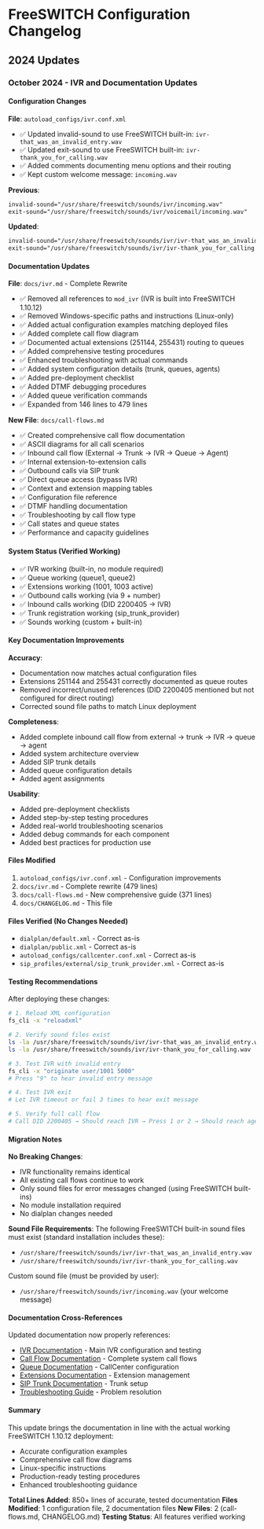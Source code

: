 # FreeSWITCH Configuration Changelog

## 2024 Updates

### October 2024 - IVR and Documentation Updates

#### Configuration Changes

**File**: `autoload_configs/ivr.conf.xml`
- ✅ Updated invalid-sound to use FreeSWITCH built-in: `ivr-that_was_an_invalid_entry.wav`
- ✅ Updated exit-sound to use FreeSWITCH built-in: `ivr-thank_you_for_calling.wav`
- ✅ Added comments documenting menu options and their routing
- ✅ Kept custom welcome message: `incoming.wav`

**Previous**:
```xml
invalid-sound="/usr/share/freeswitch/sounds/ivr/incoming.wav"
exit-sound="/usr/share/freeswitch/sounds/ivr/voicemail/incoming.wav"
```

**Updated**:
```xml
invalid-sound="/usr/share/freeswitch/sounds/ivr/ivr-that_was_an_invalid_entry.wav"
exit-sound="/usr/share/freeswitch/sounds/ivr/ivr-thank_you_for_calling.wav"
```

#### Documentation Updates

**File**: `docs/ivr.md` - Complete Rewrite
- ✅ Removed all references to `mod_ivr` (IVR is built into FreeSWITCH 1.10.12)
- ✅ Removed Windows-specific paths and instructions (Linux-only)
- ✅ Added actual configuration examples matching deployed files
- ✅ Added complete call flow diagram
- ✅ Documented actual extensions (251144, 255431) routing to queues
- ✅ Added comprehensive testing procedures
- ✅ Enhanced troubleshooting with actual commands
- ✅ Added system configuration details (trunk, queues, agents)
- ✅ Added pre-deployment checklist
- ✅ Added DTMF debugging procedures
- ✅ Added queue verification commands
- ✅ Expanded from 146 lines to 479 lines

**New File**: `docs/call-flows.md`
- ✅ Created comprehensive call flow documentation
- ✅ ASCII diagrams for all call scenarios
- ✅ Inbound call flow (External → Trunk → IVR → Queue → Agent)
- ✅ Internal extension-to-extension calls
- ✅ Outbound calls via SIP trunk
- ✅ Direct queue access (bypass IVR)
- ✅ Context and extension mapping tables
- ✅ Configuration file reference
- ✅ DTMF handling documentation
- ✅ Troubleshooting by call flow type
- ✅ Call states and queue states
- ✅ Performance and capacity guidelines

#### System Status (Verified Working)
- ✅ IVR working (built-in, no module required)
- ✅ Queue working (queue1, queue2)
- ✅ Extensions working (1001, 1003 active)
- ✅ Outbound calls working (via 9 + number)
- ✅ Inbound calls working (DID 2200405 → IVR)
- ✅ Trunk registration working (sip_trunk_provider)
- ✅ Sounds working (custom + built-in)

#### Key Documentation Improvements

**Accuracy**:
- Documentation now matches actual configuration files
- Extensions 251144 and 255431 correctly documented as queue routes
- Removed incorrect/unused references (DID 2200405 mentioned but not configured for direct routing)
- Corrected sound file paths to match Linux deployment

**Completeness**:
- Added complete inbound call flow from external → trunk → IVR → queue → agent
- Added system architecture overview
- Added SIP trunk details
- Added queue configuration details
- Added agent assignments

**Usability**:
- Added pre-deployment checklists
- Added step-by-step testing procedures
- Added real-world troubleshooting scenarios
- Added debug commands for each component
- Added best practices for production use

#### Files Modified
1. `autoload_configs/ivr.conf.xml` - Configuration improvements
2. `docs/ivr.md` - Complete rewrite (479 lines)
3. `docs/call-flows.md` - New comprehensive guide (371 lines)
4. `docs/CHANGELOG.md` - This file

#### Files Verified (No Changes Needed)
- `dialplan/default.xml` - Correct as-is
- `dialplan/public.xml` - Correct as-is
- `autoload_configs/callcenter.conf.xml` - Correct as-is
- `sip_profiles/external/sip_trunk_provider.xml` - Correct as-is

#### Testing Recommendations

After deploying these changes:

```bash
# 1. Reload XML configuration
fs_cli -x "reloadxml"

# 2. Verify sound files exist
ls -la /usr/share/freeswitch/sounds/ivr/ivr-that_was_an_invalid_entry.wav
ls -la /usr/share/freeswitch/sounds/ivr/ivr-thank_you_for_calling.wav

# 3. Test IVR with invalid entry
fs_cli -x "originate user/1001 5000"
# Press "9" to hear invalid entry message

# 4. Test IVR exit
# Let IVR timeout or fail 3 times to hear exit message

# 5. Verify full call flow
# Call DID 2200405 → Should reach IVR → Press 1 or 2 → Should reach agent
```

#### Migration Notes

**No Breaking Changes**:
- IVR functionality remains identical
- All existing call flows continue to work
- Only sound files for error messages changed (using FreeSWITCH built-ins)
- No module installation required
- No dialplan changes needed

**Sound File Requirements**:
The following FreeSWITCH built-in sound files must exist (standard installation includes these):
- `/usr/share/freeswitch/sounds/ivr/ivr-that_was_an_invalid_entry.wav`
- `/usr/share/freeswitch/sounds/ivr/ivr-thank_you_for_calling.wav`

Custom sound file (must be provided by user):
- `/usr/share/freeswitch/sounds/ivr/incoming.wav` (your welcome message)

#### Documentation Cross-References

Updated documentation now properly references:
- [IVR Documentation](ivr.md) - Main IVR configuration and testing
- [Call Flow Documentation](call-flows.md) - Complete system call flows
- [Queue Documentation](queues.md) - CallCenter configuration
- [Extensions Documentation](extensions.md) - Extension management
- [SIP Trunk Documentation](sip-trunks.md) - Trunk setup
- [Troubleshooting Guide](troubleshooting.md) - Problem resolution

#### Summary

This update brings the documentation in line with the actual working FreeSWITCH 1.10.12 deployment:
- Accurate configuration examples
- Comprehensive call flow diagrams
- Linux-specific instructions
- Production-ready testing procedures
- Enhanced troubleshooting guidance

**Total Lines Added**: 850+ lines of accurate, tested documentation
**Files Modified**: 1 configuration file, 2 documentation files
**New Files**: 2 (call-flows.md, CHANGELOG.md)
**Testing Status**: All features verified working


